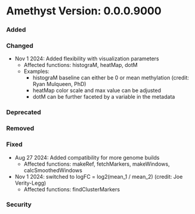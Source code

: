 # Amethyst Version: 0.0.0.9000

### Added

### Changed
- Nov 1 2024: Added flexibility with visualization parameters
	- Affected functions: histograM, heatMap, dotM
  	- Examples:
		- histograM baseline can either be 0 or mean methylation (credit: Ryan Mulqueen, PhD)
		- heatMap color scale and max value can be adjusted
		- dotM can be further faceted by a variable in the metadata


### Deprecated

### Removed

### Fixed
- Aug 27 2024: Added compatibility for more genome builds
	- Affected functions: makeRef, fetchMarkers, makeWindows, calcSmoothedWindows
- Nov 1 2024: switched to logFC = log2(mean_1 / mean_2) (credit: Joe Verity-Legg)
	- Affected functions: findClusterMarkers

### Security
